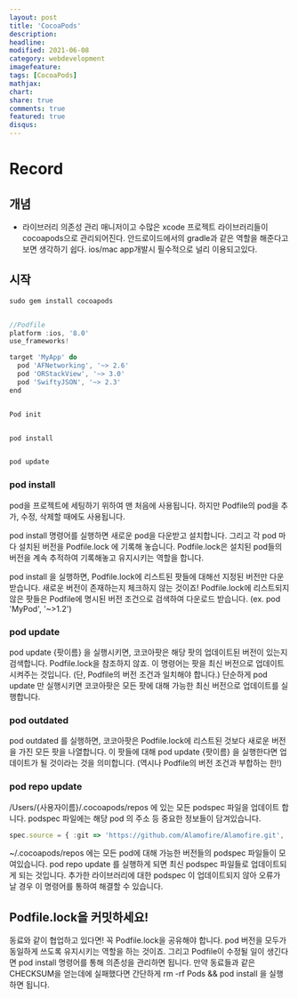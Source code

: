 ```yaml
---
layout: post
title: 'CocoaPods'
description:
headline:
modified: 2021-06-08
category: webdevelopment
imagefeature:
tags: [CocoaPods]
mathjax:
chart:
share: true
comments: true
featured: true
disqus:
---
```


# Record

## 개념

-   라이브러리 의존성 관리 매니저이고 수많은 xcode 프로젝트 라이브러리들이 cocoapods으로 관리되어진다.
    안드로이드에서의 gradle과 같은 역할을 해준다고 보면 생각하기 쉽다.
    ios/mac app개발시 필수적으로 널리 이용되고있다.

## 시작

```JavaScript
sudo gem install cocoapods


//Podfile
platform :ios, '8.0'
use_frameworks!

target 'MyApp' do
  pod 'AFNetworking', '~> 2.6'
  pod 'ORStackView', '~> 3.0'
  pod 'SwiftyJSON', '~> 2.3'
end


Pod init


pod install


pod update

```

### pod install

pod을 프로젝트에 세팅하기 위하여 맨 처음에 사용됩니다. 하지만 Podfile의 pod을 추가, 수정, 삭제할 때에도 사용됩니다.

pod install 명령어를 실행하면 새로운 pod을 다운받고 설치합니다. 그리고 각 pod 마다 설치된 버전을 Podfile.lock 에 기록해 놓습니다. Podfile.lock은 설치된 pod들의 버전을 계속 추적하여 기록해놓고 유지시키는 역할을 합니다.

pod install 을 실행하면,
Podfile.lock에 리스트된 팟들에 대해선 지정된 버전만 다운받습니다. 새로운 버전이 존재하는지 체크하지 않는 것이죠!
Podfile.lock에 리스트되지 않은 팟들은 Podfile에 명시된 버전 조건으로 검색하여 다운로드 받습니다. (ex. pod 'MyPod', '~>1.2')

### pod update

pod update {팟이름} 을 실행시키면, 코코아팟은 해당 팟의 업데이트된 버전이 있는지 검색합니다. Podfile.lock을 참조하지 않죠. 이 명령어는 팟을 최신 버전으로 업데이트 시켜주는 것입니다. (단, Podfile의 버전 조건과 일치해야 합니다.) 단순하게 pod update 만 실행시키면 코코아팟은 모든 팟에 대해 가능한 최신 버전으로 업데이트를 실행합니다.

### pod outdated

pod outdated 를 실행하면, 코코아팟은 Podfile.lock에 리스트된 것보다 새로운 버전을 가진 모든 팟을 나열합니다. 이 팟들에 대해 pod update {팟이름} 을 실행한다면 업데이트가 될 것이라는 것을 의미합니다. (역시나 Podfile의 버전 조건과 부합하는 한!)

### pod repo update

/Users/{사용자이름}/.cocoapods/repos 에 있는 모든 podspec 파일을 업데이트 합니다. podspec 파일에는 해당 pod 의 주소 등 중요한 정보들이 담겨있습니다.

```JavaScript
spec.source = { :git => 'https://github.com/Alamofire/Alamofire.git', :tag => 'v3.1.1' }
```

~/.cocoapods/repos 에는 모든 pod에 대해 가능한 버전들의 podspec 파일들이 모여있습니다. pod repo update 를 실행하게 되면 최신 podspec 파일들로 업데이트되게 되는 것입니다. 추가한 라이브러리에 대한 podspec 이 업데이트되지 않아 오류가 날 경우 이 명령어를 통하여 해결할 수 있습니다.

## Podfile.lock을 커밋하세요!

동료와 같이 협업하고 있다면! 꼭 Podfile.lock을 공유해야 합니다. pod 버전을 모두가 동일하게 쓰도록 유지시키는 역할을 하는 것이죠. 그리고 Podfile이 수정될 일이 생긴다면 pod install 명령어를 통해 의존성을 관리하면 됩니다. 만약 동료들과 같은 CHECKSUM을 얻는데에 실패했다면 간단하게 rm -rf Pods && pod install 을 실행하면 됩니다.

